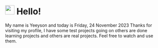  <h1>
    <img src="https://emojis.slackmojis.com/emojis/images/1643510097/45343/hi.gif?1643510097" width="30"/> 
    Hello!
 </h1>
 <p>
    My name is Yeeyson and today is Friday, 24 November 2023
    Thanks for visiting my profile, I have some test projects going on others are done learning projects and others are real projects.
    Feel free to watch and use them.
 </p>